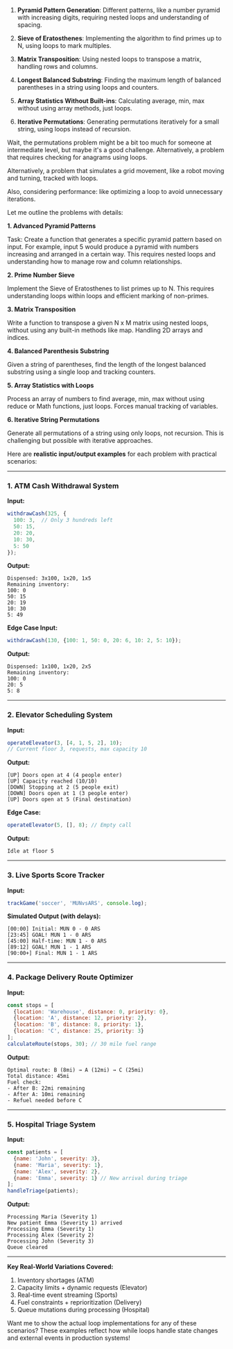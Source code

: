 1. **Pyramid Pattern Generation**: Different patterns, like a number pyramid with increasing digits, requiring nested loops and understanding of spacing.

2. **Sieve of Eratosthenes**: Implementing the algorithm to find primes up to N, using loops to mark multiples.

3. **Matrix Transposition**: Using nested loops to transpose a matrix, handling rows and columns.

4. **Longest Balanced Substring**: Finding the maximum length of balanced parentheses in a string using loops and counters.

5. **Array Statistics Without Built-ins**: Calculating average, min, max without using array methods, just loops.

6. **Iterative Permutations**: Generating permutations iteratively for a small string, using loops instead of recursion.

Wait, the permutations problem might be a bit too much for someone at intermediate level, but maybe it's a good challenge. Alternatively, a problem that requires checking for anagrams using loops.

Alternatively, a problem that simulates a grid movement, like a robot moving and turning, tracked with loops.

Also, considering performance: like optimizing a loop to avoid unnecessary iterations.

Let me outline the problems with details:

**1. Advanced Pyramid Patterns**

Task: Create a function that generates a specific pyramid pattern based on input. For example, input 5 would produce a pyramid with numbers increasing and arranged in a certain way. This requires nested loops and understanding how to manage row and column relationships.

**2. Prime Number Sieve**

Implement the Sieve of Eratosthenes to list primes up to N. This requires understanding loops within loops and efficient marking of non-primes.

**3. Matrix Transposition**

Write a function to transpose a given N x M matrix using nested loops, without using any built-in methods like map. Handling 2D arrays and indices.

**4. Balanced Parenthesis Substring**

Given a string of parentheses, find the length of the longest balanced substring using a single loop and tracking counters.

**5. Array Statistics with Loops**

Process an array of numbers to find average, min, max without using reduce or Math functions, just loops. Forces manual tracking of variables.

**6. Iterative String Permutations**

Generate all permutations of a string using only loops, not recursion. This is challenging but possible with iterative approaches.





Here are **realistic input/output examples** for each problem with practical scenarios:

---

### 1. ATM Cash Withdrawal System
**Input:**
```js
withdrawCash(325, {
  100: 3,  // Only 3 hundreds left
  50: 15,
  20: 20,
  10: 30,
  5: 50
});
```
**Output:**
```
Dispensed: 3x100, 1x20, 1x5
Remaining inventory:
100: 0
50: 15
20: 19
10: 30
5: 49
```
**Edge Case Input:**
```js
withdrawCash(130, {100: 1, 50: 0, 20: 6, 10: 2, 5: 10});
```
**Output:**
```
Dispensed: 1x100, 1x20, 2x5
Remaining inventory:
100: 0
20: 5
5: 8
```

---

### 2. Elevator Scheduling System
**Input:**
```js
operateElevator(3, [4, 1, 5, 2], 10); 
// Current floor 3, requests, max capacity 10
```
**Output:**
```
[UP] Doors open at 4 (4 people enter)
[UP] Capacity reached (10/10)
[DOWN] Stopping at 2 (5 people exit)
[DOWN] Doors open at 1 (3 people enter)
[UP] Doors open at 5 (Final destination)
```
**Edge Case:**
```js
operateElevator(5, [], 8); // Empty call
```
**Output:**
```
Idle at floor 5
```

---

### 3. Live Sports Score Tracker
**Input:**
```js
trackGame('soccer', 'MUNvsARS', console.log);
```
**Simulated Output (with delays):**
```
[00:00] Initial: MUN 0 - 0 ARS
[23:45] GOAL! MUN 1 - 0 ARS
[45:00] Half-time: MUN 1 - 0 ARS
[89:12] GOAL! MUN 1 - 1 ARS
[90:00+] Final: MUN 1 - 1 ARS
```

---

### 4. Package Delivery Route Optimizer
**Input:**
```js
const stops = [
  {location: 'Warehouse', distance: 0, priority: 0},
  {location: 'A', distance: 12, priority: 2},
  {location: 'B', distance: 8, priority: 1},
  {location: 'C', distance: 25, priority: 3}
];
calculateRoute(stops, 30); // 30 mile fuel range
```
**Output:**
```
Optimal route: B (8mi) → A (12mi) → C (25mi)
Total distance: 45mi
Fuel check:
- After B: 22mi remaining
- After A: 10mi remaining
- Refuel needed before C
```

---

### 5. Hospital Triage System
**Input:**
```js
const patients = [
  {name: 'John', severity: 3},
  {name: 'Maria', severity: 1},
  {name: 'Alex', severity: 2},
  {name: 'Emma', severity: 1} // New arrival during triage
];
handleTriage(patients);
```
**Output:**
```
Processing Maria (Severity 1)
New patient Emma (Severity 1) arrived
Processing Emma (Severity 1)
Processing Alex (Severity 2)
Processing John (Severity 3)
Queue cleared
```

---

**Key Real-World Variations Covered:**  
1. Inventory shortages (ATM)  
2. Capacity limits + dynamic requests (Elevator)  
3. Real-time event streaming (Sports)  
4. Fuel constraints + reprioritization (Delivery)  
5. Queue mutations during processing (Hospital)  

Want me to show the actual loop implementations for any of these scenarios? These examples reflect how while loops handle state changes and external events in production systems!